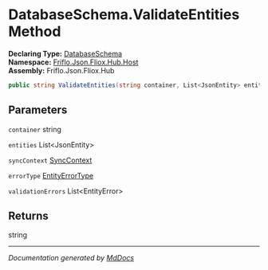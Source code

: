 ﻿<!--  
  <auto-generated>   
    The contents of this file were generated by a tool.  
    Changes to this file may be list if the file is regenerated  
  </auto-generated>   
-->

# DatabaseSchema.ValidateEntities Method

**Declaring Type:** [DatabaseSchema](../index.md)  
**Namespace:** [Friflo.Json.Fliox.Hub.Host](../../index.md)  
**Assembly:** Friflo.Json.Fliox.Hub

```csharp
public string ValidateEntities(string container, List<JsonEntity> entities, SyncContext syncContext, EntityErrorType errorType, ref List<EntityError> validationErrors);
```

## Parameters

`container`  string

`entities`  List\<JsonEntity\>

`syncContext`  [SyncContext](../../SyncContext/index.md)

`errorType`  [EntityErrorType](../../../Protocol/Models/EntityErrorType/index.md)

`validationErrors`  List\<EntityError\>

## Returns

string

___

*Documentation generated by [MdDocs](https://github.com/ap0llo/mddocs)*
